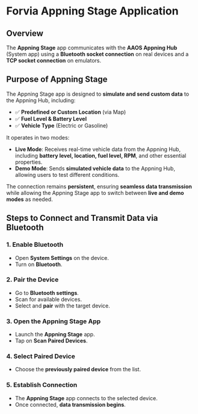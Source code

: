 # Forvia Appning Stage Application  

## Overview  
The **Appning Stage** app communicates with the **AAOS Appning Hub** (System app) using a **Bluetooth socket connection** on real devices and a **TCP socket connection** on emulators.  

## Purpose of Appning Stage  
The Appning Stage app is designed to **simulate and send custom data** to the Appning Hub, including:  

- ✅ **Predefined or Custom Location** (via Map)  
- ✅ **Fuel Level & Battery Level**  
- ✅ **Vehicle Type** (Electric or Gasoline)

It operates in two modes:  

- **Live Mode**: Receives real-time vehicle data from the Appning Hub, including **battery level, location, fuel level, RPM**, and other essential properties.  
- **Demo Mode**: Sends **simulated vehicle data** to the Appning Hub, allowing users to test different conditions.  

The connection remains **persistent**, ensuring **seamless data transmission** while allowing the Appning Stage app to switch between **live and demo modes** as needed.  

## Steps to Connect and Transmit Data via Bluetooth  

### 1. Enable Bluetooth  
- Open **System Settings** on the device.  
- Turn on **Bluetooth**.  

### 2. Pair the Device  
- Go to **Bluetooth settings**.  
- Scan for available devices.  
- Select and **pair** with the target device.  

### 3. Open the Appning Stage App  
- Launch the **Appning Stage** app.  
- Tap on **Scan Paired Devices**.  

### 4. Select Paired Device  
- Choose the **previously paired device** from the list.  

### 5. Establish Connection  
- The **Appning Stage** app connects to the selected device.  
- Once connected, **data transmission begins**.  
